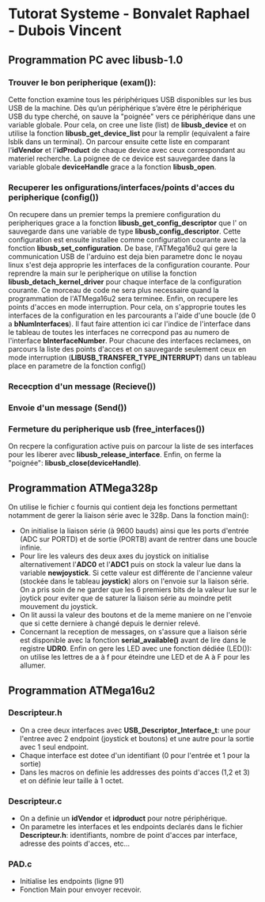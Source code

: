 # Tutorat Systeme - Bonvalet Raphael - Dubois Vincent


## Programmation PC avec libusb-1.0

### Trouver le bon peripherique (exam()):
Cette fonction examine tous les périphériques USB disponibles sur les bus USB de la machine. Dès qu’un périphérique s’avère être le périphérique USB du type cherché, on sauve la "poignée" vers ce périphérique dans une variable globale.
Pour cela, on cree une liste (list) de **libusb_device** et on utilise la fonction **libusb_get_device_list** pour la remplir (equivalent a faire lsblk dans un terminal). On parcour ensuite cette liste en comparant l'**idVendor** et l'**idProduct** de chaque device avec ceux correspondant au materiel recherche. La poignee de ce device est sauvegardee dans la variable globale **deviceHandle** grace a la fonction **libusb_open**.

### Recuperer les onfigurations/interfaces/points d'acces du peripherique (config())
On recupere dans un premier temps la premiere configuration du peripheriques grace a la fonction **libusb_get_config_descriptor** que l' on sauvegarde dans une variable de type **libusb_config_descriptor**. Cette configuration est ensuite installee comme configuration courante avec la fonction **libusb_set_configuration**.
De base, l'ATMega16u2 qui gere la communication USB de l'arduino est deja bien parametre donc le noyau linux s'est deja approprie les interfaces de la configuration courante. Pour reprendre la main sur le peripherique on utilise la fonction **libusb_detach_kernel_driver** pour chaque interface de la configuration courante. Ce morceau de code ne sera plus necessaire quand la programmation de l'ATMega16u2 sera terminee.
Enfin, on recupere les points d'acces en mode interruption. Pour cela, on s'approprie toutes les interfaces de la configuration en les parcourants a l'aide d'une boucle (de 0 a **bNumInterfaces**). Il faut faire attention ici car l'indice de l'interface dans le tableau de toutes les interfaces ne correcpond pas au numero de l'interface **bInterfaceNumber**. Pour chacune des interfaces reclamees, on parcours la liste des points d'acces et on sauvegarde seulement ceux en mode interruption (**LIBUSB_TRANSFER_TYPE_INTERRUPT**) dans un tableau place en parametre de la fonction config()

### Rececption d'un message (Recieve())

### Envoie d'un message (Send())

### Fermeture du peripherique usb (free_interfaces())
On recpere la configuration active puis on parcour la liste de ses interfaces pour les liberer avec **libusb_release_interface**. Enfin, on ferme la "poignée": **libusb_close(deviceHandle)**.


## Programmation ATMega328p
On utilise le fichier c fournis qui contient deja les fonctions permettant notamment de gerer la liaison série avec le 328p. Dans la fonction main():
* On initialise la liaison série (à 9600 bauds) ainsi que les ports d'entrée (ADC sur PORTD) et de sortie (PORTB) avant de rentrer dans une boucle infinie.
* Pour lire les valeurs des deux axes du joystick on initialise alternativement l'**ADC0** et l'**ADC1** puis on stock la valeur lue dans la variable **newjoystick**. Si cette valeur est différente de l'ancienne valeur (stockée dans le tableau **joystick**) alors on l'envoie sur la liaison série. On a pris soin de ne garder que les 6 premiers bits de la valeur lue sur le joytick pour eviter que de saturer la liaison série au moindre petit mouvement du joystick.
* On lit aussi la valeur des boutons et de la meme maniere on ne l'envoie que si cette derniere à changé depuis le dernier relevé.
* Concernant la reception de messages, on s'assure que a liaison série est disponible avec la fonction **serial_available()** avant de lire dans le registre **UDR0**. Enfin on gere les LED avec une fonction dédiée (LED()): on utilise les lettres de a à f pour éteindre une LED et de A à F pour les allumer. 


## Programmation ATMega16u2

### Descripteur.h
* On a cree deux interfaces avec **USB_Descriptor_Interface_t**: une pour l'entree avec 2 endpoint (joystick et boutons) et une autre pour la sortie avec 1 seul endpoint.
* Chaque interface est dotee d'un identifiant (0 pour l'entrée et 1 pour la sortie)
* Dans les macros on definie les addresses des points d'acces (1,2 et 3) et on définie leur taille à 1 octet.

### Descripteur.c
* On a definie un **idVendor** et **idproduct** pour notre périphérique.
* On parametre les interfaces et les endpoints declarés dans le fichier **Descripteur.h**: identifiants, nombre de point d'acces par interface, adresse des points d'acces, etc...

### PAD.c
* Initialise les endpoints (ligne 91)
* Fonction Main pour envoyer recevoir.
